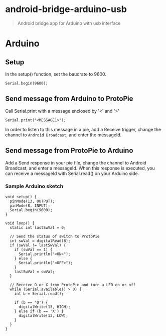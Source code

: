 # android-bridge-arduino-usb

> Android bridge app for Arduino with usb interface

# Arduino

## Setup

In the setup() function, set the baudrate to 9600.

```
Serial.begin(9600);
```

## Send message from Arduino to ProtoPie
Call Serial.print with a message enclosed by '<' and '>'

```
Serial.print("<MESSAGE1>");
```

In order to listen to this message in a pie, add a Receive trigger, change the channel to `Android Broadcast`, and enter the messageId.

## Send message from ProtoPie to Arduino

Add a Send response in your pie file, change the channel to Android Broadcast, and enter a messageId. When this response is executed, you can receive a messageId with Serial.read() on your Arduino side.

### Sample Arduino sketch

```
void setup() {
  pinMode(13, OUTPUT);
  pinMode(8, INPUT);
  Serial.begin(9600);
}

void loop() {
  static int lastSwVal = 0;
  
  // Send the status of switch to ProtoPie
  int swVal = digitalRead(8);
  if (swVal != lastSwVal) {
    if (swVal == 1) {
      Serial.println("<ON>");
    } else {
      Serial.println("<OFF>");
    }
    lastSwVal = swVal;
  }

  // Receive O or X from ProtoPie and turn a LED on or off
  while (Serial.available() > 0) {
    int b = Serial.read();

    if (b == 'O') {
      digitalWrite(13, HIGH);
    } else if (b == 'X') {
      digitalWrite(13, LOW);
    }
  }
}
```